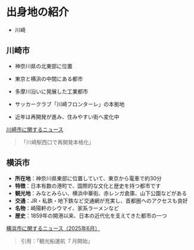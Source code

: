 # 出身地の紹介
- 川崎


## 川崎市



- 神奈川県の北東部に位置

- 東京と横浜の中間にある都市

- 多摩川沿いに発展した工業都市

- サッカークラブ「川崎フロンターレ」の本拠地

- 近年は再開発が進み、住みやすい街へ変化中



[川崎市に関するニュース](https://www.kanaloco.jp/news/government/article-1119001.html)



> 「川崎駅西口で再開発本格化」


## 横浜市

- **所在地**：神奈川県東部に位置していて、東京から電車で約30分  
- **特徴**：日本有数の港町で、国際的な文化と歴史を持つ都市です 
- **観光地**：みなとみらい、横浜中華街、赤レンガ倉庫、山下公園などがある 
- **交通**：JR・私鉄・地下鉄など交通網が充実し、首都圏へのアクセスも良好  
- **名物**：崎陽軒のシウマイ、家系ラーメンなど  
- **歴史**：1859年の開港以来、日本の近代化を支えてきた都市の一つ  


[横浜市に関するニュース（2025年6月）](https://www.townnews.co.jp/0113/2025/06/20/737105.html)  
> 引用：「観光船運航 ７月開始」

